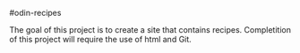 #odin-recipes

The goal of this project is to create a site that contains recipes. Completition of this project will require the use of html and Git.
